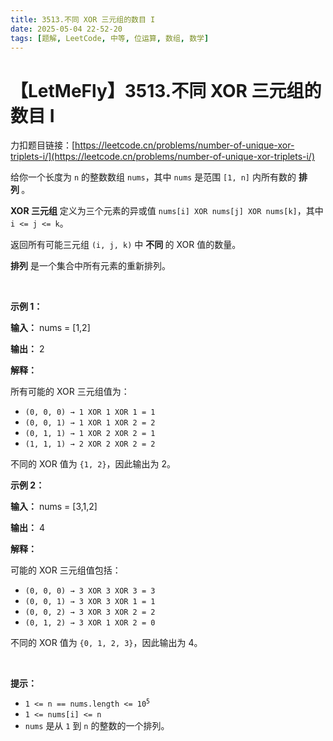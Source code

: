 ```yaml
---
title: 3513.不同 XOR 三元组的数目 I
date: 2025-05-04 22-52-20
tags: [题解, LeetCode, 中等, 位运算, 数组, 数学]
---
```


# 【LetMeFly】3513.不同 XOR 三元组的数目 I

力扣题目链接：[https://leetcode.cn/problems/number-of-unique-xor-triplets-i/](https://leetcode.cn/problems/number-of-unique-xor-triplets-i/)

<p>给你一个长度为 <code>n</code> 的整数数组 <code>nums</code>，其中 <code>nums</code> 是范围 <code>[1, n]</code> 内所有数的&nbsp;<strong>排列&nbsp;</strong>。</p>

<p><strong>XOR 三元组</strong> 定义为三个元素的异或值 <code>nums[i] XOR nums[j] XOR nums[k]</code>，其中 <code>i &lt;= j &lt;= k</code>。</p>

<p>返回所有可能三元组 <code>(i, j, k)</code> 中&nbsp;<strong>不同&nbsp;</strong>的 XOR 值的数量。</p>

<p><strong>排列</strong> 是一个集合中所有元素的重新排列。</p>

<p>&nbsp;</p>

<p><strong class="example">示例 1：</strong></p>

<div class="example-block">
<p><strong>输入：</strong> <span class="example-io">nums = [1,2]</span></p>

<p><strong>输出：</strong> <span class="example-io">2</span></p>

<p><strong>解释：</strong></p>

<p>所有可能的 XOR 三元组值为：</p>

<ul>
	<li><code>(0, 0, 0) → 1 XOR 1 XOR 1 = 1</code></li>
	<li><code>(0, 0, 1) → 1 XOR 1 XOR 2 = 2</code></li>
	<li><code>(0, 1, 1) → 1 XOR 2 XOR 2 = 1</code></li>
	<li><code>(1, 1, 1) → 2 XOR 2 XOR 2 = 2</code></li>
</ul>

<p>不同的 XOR 值为 <code>{1, 2}</code>，因此输出为 2。</p>
</div>

<p><strong class="example">示例 2：</strong></p>

<div class="example-block">
<p><strong>输入：</strong> <span class="example-io">nums = [3,1,2]</span></p>

<p><strong>输出：</strong> <span class="example-io">4</span></p>

<p><strong>解释：</strong></p>

<p>可能的 XOR 三元组值包括：</p>

<ul>
	<li><code>(0, 0, 0) → 3 XOR 3 XOR 3 = 3</code></li>
	<li><code>(0, 0, 1) → 3 XOR 3 XOR 1 = 1</code></li>
	<li><code>(0, 0, 2) → 3 XOR 3 XOR 2 = 2</code></li>
	<li><code>(0, 1, 2) → 3 XOR 1 XOR 2 = 0</code></li>
</ul>

<p>不同的 XOR 值为 <code>{0, 1, 2, 3}</code>，因此输出为 4。</p>
</div>

<p>&nbsp;</p>

<p><strong>提示：</strong></p>

<ul>
	<li><code>1 &lt;= n == nums.length &lt;= 10<sup>5</sup></code></li>
	<li><code>1 &lt;= nums[i] &lt;= n</code></li>
	<li><code>nums</code> 是从 <code>1</code> 到 <code>n</code> 的整数的一个排列。</li>
</ul>


    